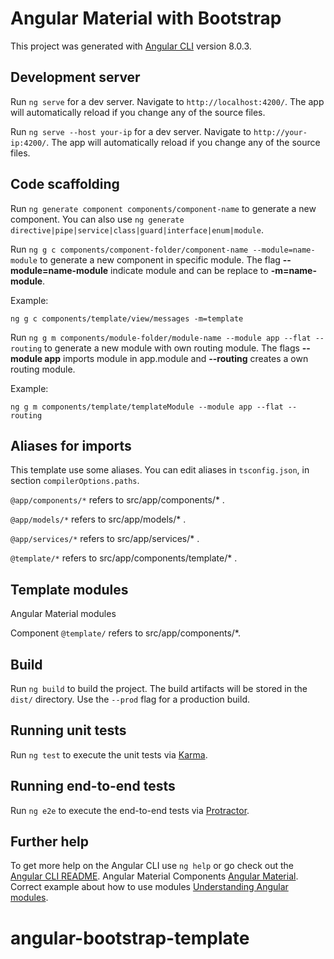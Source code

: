 # Angular Material with Bootstrap

This project was generated with [Angular CLI](https://github.com/angular/angular-cli) version 8.0.3.

## Development server

Run `ng serve` for a dev server. Navigate to `http://localhost:4200/`. The app will automatically reload if you change any of the source files.

Run `ng serve --host your-ip` for a dev server. Navigate to `http://your-ip:4200/`. The app will automatically reload if you change any of the source files.

## Code scaffolding

Run `ng generate component components/component-name` to generate a new component. You can also use `ng generate directive|pipe|service|class|guard|interface|enum|module`.

Run `ng g c components/component-folder/component-name --module=name-module` to generate a new component in specific module. The flag **--module=name-module** indicate module and can be replace to **-m=name-module**.

Example:
```
ng g c components/template/view/messages -m=template
```

Run `ng g m components/module-folder/module-name --module app --flat --routing` to generate a new module with own routing module. The flags **--module app** imports module in app.module and **--routing** creates a own routing module.

Example:
```
ng g m components/template/templateModule --module app --flat --routing
```

## Aliases for imports

This template use some aliases. You can edit aliases in `tsconfig.json`,  in section `compilerOptions.paths`.

`@app/components/*` refers to src/app/components/* . 

`@app/models/*` refers to src/app/models/* .

`@app/services/*` refers to src/app/services/* .

`@template/*` refers to src/app/components/template/* .

## Template modules

Angular Material modules

Component `@template/` refers to src/app/components/*.  

## Build

Run `ng build` to build the project. The build artifacts will be stored in the `dist/` directory. Use the `--prod` flag for a production build.

## Running unit tests

Run `ng test` to execute the unit tests via [Karma](https://karma-runner.github.io).

## Running end-to-end tests

Run `ng e2e` to execute the end-to-end tests via [Protractor](http://www.protractortest.org/).

## Further help

To get more help on the Angular CLI use `ng help` or go check out the [Angular CLI README](https://github.com/angular/angular-cli/blob/master/README.md).
Angular Material Components [Angular Material](https://material.angular.io/).
Correct example about how to use modules [Understanding Angular modules](https://medium.com/@cyrilletuzi/understanding-angular-modules-ngmodule-and-their-scopes-81e4ed6f7407).

# angular-bootstrap-template
